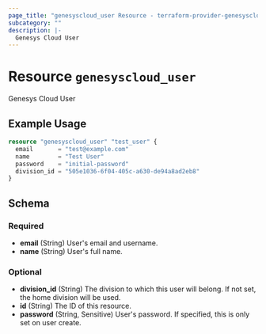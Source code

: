 ```yaml
---
page_title: "genesyscloud_user Resource - terraform-provider-genesyscloud"
subcategory: ""
description: |-
  Genesys Cloud User
---
```


# Resource `genesyscloud_user`

Genesys Cloud User

## Example Usage

```terraform
resource "genesyscloud_user" "test_user" {
  email       = "test@example.com"
  name        = "Test User"
  password    = "initial-password"
  division_id = "505e1036-6f04-405c-a630-de94a8ad2eb8"
}
```

## Schema

### Required

- **email** (String) User's email and username.
- **name** (String) User's full name.

### Optional

- **division_id** (String) The division to which this user will belong. If not set, the home division will be used.
- **id** (String) The ID of this resource.
- **password** (String, Sensitive) User's password. If specified, this is only set on user create.


